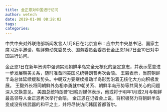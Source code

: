 ```yaml
---
title: 金正恩对中国进行访问
author: wetech
date: 2019-01-08 08:28:02
tags: 
categories: 
---
```

 
<!-- more -->
中共中央对外联络部新闻发言人1月8日在北京宣布：应中共中央总书记、国家主席习近平邀请，朝鲜劳动党委员长、国务委员会委员长金正恩1月7日至10日对中国进行访问。
 
 
金正恩1日在新年贺词中强调实现朝鲜半岛完全无核化的坚定意志，并表示愿意进一步发展朝美关系，随时准备同美国总统特朗普再次会晤。
王毅表示，当前朝鲜半岛总体延续缓和势头。中朝双方要继续推动半岛形势沿着无核化大方向积极发展。
王毅外长将同朝鲜外务相李勇就中朝关系、朝鲜半岛形势等共同关心的问题深入交换意见。
美国总统特朗普1日晚对媒体表示，他或将于明年1月或2月与朝鲜最高领导人金正恩再次举行会晤。
金正恩在记者会上说，将积极努力将朝鲜半岛变成没有核武器的和平之土，并将尽快访问韩国首都首尔。
